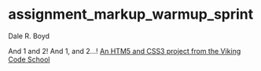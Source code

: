 assignment_markup_warmup_sprint
===============================

Dale R. Boyd


And 1 and 2!  And 1, and 2...!
[An HTM5 and CSS3 project from the Viking Code School](http://www.vikingcodeschool.com)
